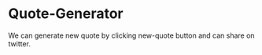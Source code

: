 # Quote-Generator
We can generate new quote by clicking new-quote button and can share on twitter.

